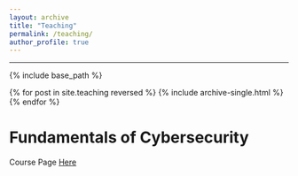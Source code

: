 ```yaml
---
layout: archive
title: "Teaching"
permalink: /teaching/
author_profile: true
---
```

<hr>

{% include base_path %}

{% for post in site.teaching reversed %}
  {% include archive-single.html %}
{% endfor %}


Fundamentals of Cybersecurity
======
Course Page <a href=cy2550.md>Here</a>
